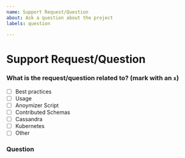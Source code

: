 ```yaml
---
name: Support Request/Question
about: Ask a question about the project
labels: question

---
```

<!--
Thanks for filing an issue!  Please provide as much of the information requested below as possible.

To expedite issue processing please search open and closed issues before submitting a new one.
Existing issues often contain information about workarounds, resolution, or progress updates.
-->

# Support Request/Question

### What is the request/question related to? (mark with an `x`)

- [ ] Best practices
- [ ] Usage
- [ ] Anoymizer Script
- [ ] Contributed Schemas
- [ ] Cassandra
- [ ] Kubernetes
- [ ] Other

### Question

<!-- A clear and concise description of the question. -->
